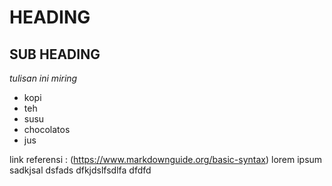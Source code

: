 HEADING
==
SUB HEADING
--
*tulisan ini miring*
- kopi
- teh
- susu
- chocolatos
- jus

link referensi : (https://www.markdownguide.org/basic-syntax)
lorem ipsum sadkjsal dsfads dfkjdslfsdlfa dfdfd
